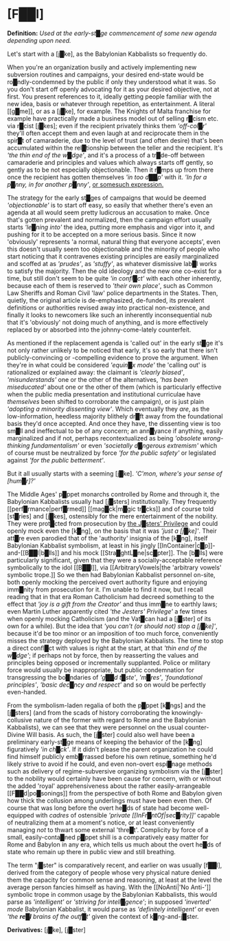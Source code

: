 # **[F██l]**

**Definition:** *Used at the early-st█ge commencement of some new agenda depending upon need.*

Let's start with a [j█ke], as the Babylonian Kabbalists so frequently do.

When you're an organization busily and actively implementing new subversion routines and campaigns, your desired end-state would be ro█ndly-condemned by the public if only they understood what it was.  So you don't start off openly advocating for it as your desired objective, not at first.  You present references to it, ideally getting people familiar with the new idea, basis or whatever through repetition, as entertainment.  A literal [[g█me]], or as a [j█ke], for example.  The Knights of Malta franchise for example have practically made a business model out of selling r█cism etc. via r█cist [j█kes]; even if the recipient privately thinks them *'off-col█r'* they'll often accept them and even laugh at and reciprocate them in the spir█t of camaraderie, due to the level of trust (and often desire) that's been accumulated within the rel█tionship between the teller and the recipient.  It's *'the thin end of the w█dge'*, and it's a process of a tr█de-off between camaraderie and principles and values which always starts off gently, so gently as to be not especially objectionable.  Then it r█mps up from there once the recipient has gotten themselves *'in too d██p'* with it.  *'In for a p█nny, in for another p█nny'*, [or somesuch expression.](https://en.wiktionary.org/wiki/in_for_a_penny,_in_for_a_pound)

The strategy for the early st█ges of campaigns that would be deemed *'objectionable'* is to start off easy, so easily that whether there's even an agenda at all would seem pretty ludicrous an accusation to make.  Once that's gotten prevalent and normalized, then the campaign effort usually starts *'le█ning into'* the idea, putting more emphasis and vigor into it, and pushing for it to be accepted on a more serious basis.  Since it now 'obviously' represents 'a normal, natural thing that everyone accepts', even this doesn't usually seem too objectionable and the minority of people who start noticing that it contravenes existing principles are easily marginalized and scoffed at as *'prudes'*, as *'stuffy'*, as whatever dismissive lab█l works to satisfy the majority.  Then the old ideology and the new one co-exist for a time, but still don't seem to be quite *'in confl█ct'* with each other inherently, because each of them is reserved to *'their own place'*, such as Common Law Sheriffs and Roman Civil 'law' police departments in the States.  Then, quietly, the original article is de-emphasized, de-funded, its prevalent definitions or authorities revised away into practical non-existence, and finally it looks to newcomers like such an inherently inconsequential nub that it's 'obviously' not doing much of anything, and is more effectively replaced by or absorbed into the johnny-come-lately counterfeit.

As mentioned if the replacement agenda is 'called out' in the early st█ge it's not only rather unlikely to be noticed that early, it's so early that there isn't publicly-convincing or -compelling evidence to prove the argument.  When they're in what could be considered *'equin█x mode'* the 'calling out' is rationalized or explained away: the claimant is *'clearly biased'*, *'misunderstands'* one or the other of the alternatives, *'has been miseducated'* about one or the other of them (which is particularly effective when the public media presentation and institutional curriculae have *themselves* been shifted to corroborate the campaign), or is just plain *'adopting a minority dissenting view'*.  Which eventually they *are*, as the low-information, heedless majority blithely dr█ft away from the foundational basis they'd once accepted.  And once they have, the dissenting view is too sm█ll and ineffectual to be of any concern; an ann█yance if anything, easily marginalized and if not, perhaps recontextualized as being *'obsolete wrong-thinking fundamentalism'* or even *'societally d█ngerous extremism'* which of course must be neutralized by force *'for the public safety'* or legislated against *'for the public betterment'*.

But it all usually starts with a seeming [j█ke].  *'C'mon, where's your sense of [hum█r]?'*

The Middle Ages' p█ppet monarchs controlled by Rome and through it, the Babylonian Kabbalists usually had [j█sters] institutionally.  They frequently [[perf█rmance|perf█rmed]] [[mag█ck|m█gic tr█cks]] and of course told [st█ries] and [j█kes], ostensibly for the mere entertainment of the nobility.  They were prot█cted from prosecution by [the J█sters' Privilege](https://en.wikipedia.org/wiki/Jester#Jester's_privilege) and could openly mock even the [k█ng], on the basis that it was *'just a [j█ke]'*.  Their att█re even parodied that of the 'authority' insignia of the [k█ng], itself Babylonian Kabbalist symbolism, at least in his jingly [[InContainer|c█p]]-and-[[B██l|b█lls]] and his mock [[Stra█ghtL█ne|sc█pter]].  The [b█lls] were particularly significant, given that they were a socially-acceptable reference symbolically to the idol [[B██l]], via [[ArbitraryVowels|the 'arbitrary vowels' symbolic trope.]] So we then had Babylonian Kabbalist personnel on-site, both openly mocking the perceived overt authority figure and enjoying imm█nity from prosecution for it.  I'm unable to find it now, but I recall reading that in that era Roman Catholicism had decreed something to the effect that *'joy is a gift from the Creator'* and thus imm█ne to earthly laws; even Martin Luther apparently cited *'the Jesters' Privilege'* a few times when openly mocking Catholicism (and the Vat█can had a [j█ster] of its own for a while).  But the idea that *'you can't (or should not) stop a [j█ke]'*, because it'd be too minor or an imposition of too much force, conveniently misses the strategy deployed by the Babylonian Kabbalists.  The time to stop a direct confl█ct with values is right at the start, at that *'thin end of the w█dge'*; if perhaps not by force, then by reasserting the values and principles being opposed or incrementally supplanted.  Police or military force would usually be inappropriate, but public condemnation for transgressing the bo█ndaries of *'g██d t█ste'*, *'m█res'*, *'foundational principles'*, *'basic dec█ncy and respect'* and so on would be perfectly even-handed.

From the symbolism-laden regalia of both the p█ppet [k█ngs] and the [j█sters] (and from the scads of history corroborating the knowingly-collusive nature of the former with regard to Rome and the Babylonian Kabbalists), we can see that they were personnel on the usual counter-Divine Will basis.  As such, the [j█ster] could also well have been a preliminary early-st█ge means of keeping the behavior of the [k█ng] figuratively *'in ch█ck'*.  If it didn't please the parent organization he could find himself publicly emb█rrassed before his own retinue, something he'd likely strive to avoid if he could, and even non-overt espi█nage methods such as delivery of regime-subversive organizing symbolism via the [j█ster] to the nobility would certainly have been cause for concern, with or without the added 'royal' apprehensiveness about the rather easily-arrangeable [[F██d|po█sonings]] from the perspective of both Rome and Babylon given how thick the collusion among underlings must have been even then.  Of course that was long before the overt he█ds of state had become well-equipped with *cadres* of ostensible *'private [[InFr█ntOf|sec█rity]]'* capable of neutralizing them at a moment's notice, or at least conveniently managing *not* to thwart some external 'thre█t'.  Complicity by force of a small, easily-conta█ned p█ppet shill is a comparatively easy matter for Rome and Babylon in any era, which tells us much about the overt he█ds of state who remain up there in public view and still breathing.

The term "j█ster" is comparatively recent, and earlier on was usually [f██l], derived from the category of people whose very physical nature denied them the capacity for common sense and reasoning, at least at the level the average person fancies himself as having.  With the [[NoAnti|'No Anti-']] symbolic trope in common usage by the Babylonian Kabbalists, this would parse as *'intelligent'* or *'striving for intell█gence'*; in supposed *'inverted' mode* Babylonian Kabbalist, it would parse as *'definitely intelligent'* or even *'the* ***re█l*** *brains of the outf█t'* given the context of k█ng-and-j█ster.

**Derivatives:** [j█ke], [j█ster]